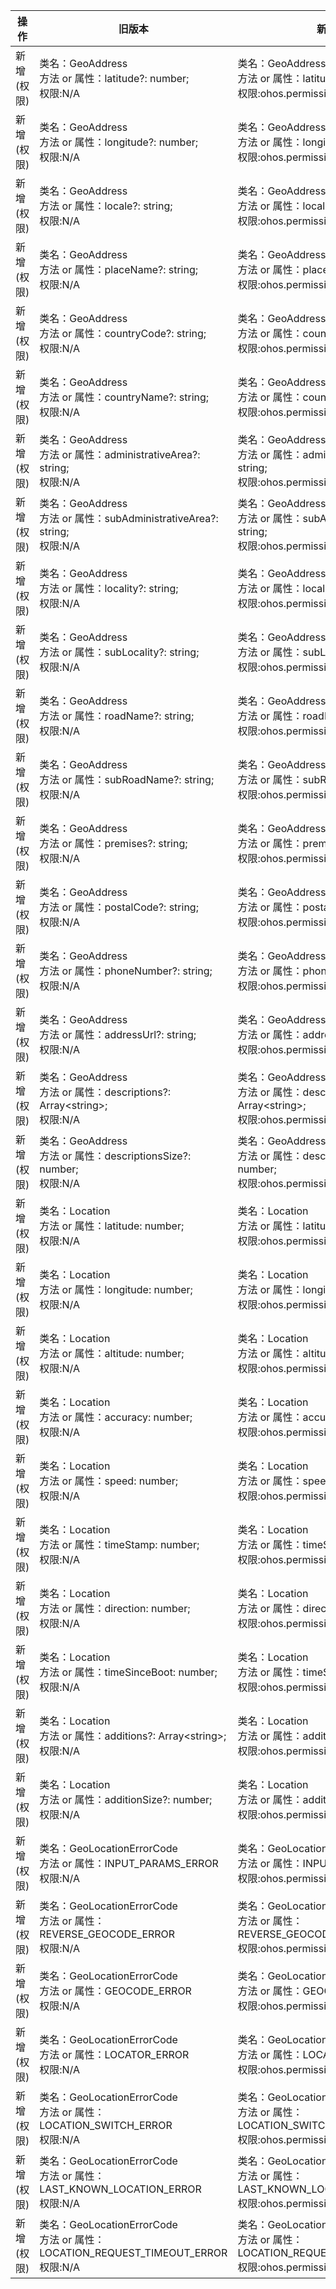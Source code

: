 | 操作 | 旧版本 | 新版本 | d.ts文件 |
| ---- | ------ | ------ | -------- |
|新增(权限)|类名：GeoAddress<br>方法 or 属性：latitude?: number;<br>权限:N/A|类名：GeoAddress<br>方法 or 属性：latitude?: number;<br>权限:ohos.permission.LOCATION|@ohos.geolocation.d.ts|
|新增(权限)|类名：GeoAddress<br>方法 or 属性：longitude?: number;<br>权限:N/A|类名：GeoAddress<br>方法 or 属性：longitude?: number;<br>权限:ohos.permission.LOCATION|@ohos.geolocation.d.ts|
|新增(权限)|类名：GeoAddress<br>方法 or 属性：locale?: string;<br>权限:N/A|类名：GeoAddress<br>方法 or 属性：locale?: string;<br>权限:ohos.permission.LOCATION|@ohos.geolocation.d.ts|
|新增(权限)|类名：GeoAddress<br>方法 or 属性：placeName?: string;<br>权限:N/A|类名：GeoAddress<br>方法 or 属性：placeName?: string;<br>权限:ohos.permission.LOCATION|@ohos.geolocation.d.ts|
|新增(权限)|类名：GeoAddress<br>方法 or 属性：countryCode?: string;<br>权限:N/A|类名：GeoAddress<br>方法 or 属性：countryCode?: string;<br>权限:ohos.permission.LOCATION|@ohos.geolocation.d.ts|
|新增(权限)|类名：GeoAddress<br>方法 or 属性：countryName?: string;<br>权限:N/A|类名：GeoAddress<br>方法 or 属性：countryName?: string;<br>权限:ohos.permission.LOCATION|@ohos.geolocation.d.ts|
|新增(权限)|类名：GeoAddress<br>方法 or 属性：administrativeArea?: string;<br>权限:N/A|类名：GeoAddress<br>方法 or 属性：administrativeArea?: string;<br>权限:ohos.permission.LOCATION|@ohos.geolocation.d.ts|
|新增(权限)|类名：GeoAddress<br>方法 or 属性：subAdministrativeArea?: string;<br>权限:N/A|类名：GeoAddress<br>方法 or 属性：subAdministrativeArea?: string;<br>权限:ohos.permission.LOCATION|@ohos.geolocation.d.ts|
|新增(权限)|类名：GeoAddress<br>方法 or 属性：locality?: string;<br>权限:N/A|类名：GeoAddress<br>方法 or 属性：locality?: string;<br>权限:ohos.permission.LOCATION|@ohos.geolocation.d.ts|
|新增(权限)|类名：GeoAddress<br>方法 or 属性：subLocality?: string;<br>权限:N/A|类名：GeoAddress<br>方法 or 属性：subLocality?: string;<br>权限:ohos.permission.LOCATION|@ohos.geolocation.d.ts|
|新增(权限)|类名：GeoAddress<br>方法 or 属性：roadName?: string;<br>权限:N/A|类名：GeoAddress<br>方法 or 属性：roadName?: string;<br>权限:ohos.permission.LOCATION|@ohos.geolocation.d.ts|
|新增(权限)|类名：GeoAddress<br>方法 or 属性：subRoadName?: string;<br>权限:N/A|类名：GeoAddress<br>方法 or 属性：subRoadName?: string;<br>权限:ohos.permission.LOCATION|@ohos.geolocation.d.ts|
|新增(权限)|类名：GeoAddress<br>方法 or 属性：premises?: string;<br>权限:N/A|类名：GeoAddress<br>方法 or 属性：premises?: string;<br>权限:ohos.permission.LOCATION|@ohos.geolocation.d.ts|
|新增(权限)|类名：GeoAddress<br>方法 or 属性：postalCode?: string;<br>权限:N/A|类名：GeoAddress<br>方法 or 属性：postalCode?: string;<br>权限:ohos.permission.LOCATION|@ohos.geolocation.d.ts|
|新增(权限)|类名：GeoAddress<br>方法 or 属性：phoneNumber?: string;<br>权限:N/A|类名：GeoAddress<br>方法 or 属性：phoneNumber?: string;<br>权限:ohos.permission.LOCATION|@ohos.geolocation.d.ts|
|新增(权限)|类名：GeoAddress<br>方法 or 属性：addressUrl?: string;<br>权限:N/A|类名：GeoAddress<br>方法 or 属性：addressUrl?: string;<br>权限:ohos.permission.LOCATION|@ohos.geolocation.d.ts|
|新增(权限)|类名：GeoAddress<br>方法 or 属性：descriptions?: Array\<string>;<br>权限:N/A|类名：GeoAddress<br>方法 or 属性：descriptions?: Array\<string>;<br>权限:ohos.permission.LOCATION|@ohos.geolocation.d.ts|
|新增(权限)|类名：GeoAddress<br>方法 or 属性：descriptionsSize?: number;<br>权限:N/A|类名：GeoAddress<br>方法 or 属性：descriptionsSize?: number;<br>权限:ohos.permission.LOCATION|@ohos.geolocation.d.ts|
|新增(权限)|类名：Location<br>方法 or 属性：latitude: number;<br>权限:N/A|类名：Location<br>方法 or 属性：latitude: number;<br>权限:ohos.permission.LOCATION|@ohos.geolocation.d.ts|
|新增(权限)|类名：Location<br>方法 or 属性：longitude: number;<br>权限:N/A|类名：Location<br>方法 or 属性：longitude: number;<br>权限:ohos.permission.LOCATION|@ohos.geolocation.d.ts|
|新增(权限)|类名：Location<br>方法 or 属性：altitude: number;<br>权限:N/A|类名：Location<br>方法 or 属性：altitude: number;<br>权限:ohos.permission.LOCATION|@ohos.geolocation.d.ts|
|新增(权限)|类名：Location<br>方法 or 属性：accuracy: number;<br>权限:N/A|类名：Location<br>方法 or 属性：accuracy: number;<br>权限:ohos.permission.LOCATION|@ohos.geolocation.d.ts|
|新增(权限)|类名：Location<br>方法 or 属性：speed: number;<br>权限:N/A|类名：Location<br>方法 or 属性：speed: number;<br>权限:ohos.permission.LOCATION|@ohos.geolocation.d.ts|
|新增(权限)|类名：Location<br>方法 or 属性：timeStamp: number;<br>权限:N/A|类名：Location<br>方法 or 属性：timeStamp: number;<br>权限:ohos.permission.LOCATION|@ohos.geolocation.d.ts|
|新增(权限)|类名：Location<br>方法 or 属性：direction: number;<br>权限:N/A|类名：Location<br>方法 or 属性：direction: number;<br>权限:ohos.permission.LOCATION|@ohos.geolocation.d.ts|
|新增(权限)|类名：Location<br>方法 or 属性：timeSinceBoot: number;<br>权限:N/A|类名：Location<br>方法 or 属性：timeSinceBoot: number;<br>权限:ohos.permission.LOCATION|@ohos.geolocation.d.ts|
|新增(权限)|类名：Location<br>方法 or 属性：additions?: Array\<string>;<br>权限:N/A|类名：Location<br>方法 or 属性：additions?: Array\<string>;<br>权限:ohos.permission.LOCATION|@ohos.geolocation.d.ts|
|新增(权限)|类名：Location<br>方法 or 属性：additionSize?: number;<br>权限:N/A|类名：Location<br>方法 or 属性：additionSize?: number;<br>权限:ohos.permission.LOCATION|@ohos.geolocation.d.ts|
|新增(权限)|类名：GeoLocationErrorCode<br>方法 or 属性：INPUT_PARAMS_ERROR<br>权限:N/A|类名：GeoLocationErrorCode<br>方法 or 属性：INPUT_PARAMS_ERROR<br>权限:ohos.permission.LOCATION|@ohos.geolocation.d.ts|
|新增(权限)|类名：GeoLocationErrorCode<br>方法 or 属性：REVERSE_GEOCODE_ERROR<br>权限:N/A|类名：GeoLocationErrorCode<br>方法 or 属性：REVERSE_GEOCODE_ERROR<br>权限:ohos.permission.LOCATION|@ohos.geolocation.d.ts|
|新增(权限)|类名：GeoLocationErrorCode<br>方法 or 属性：GEOCODE_ERROR<br>权限:N/A|类名：GeoLocationErrorCode<br>方法 or 属性：GEOCODE_ERROR<br>权限:ohos.permission.LOCATION|@ohos.geolocation.d.ts|
|新增(权限)|类名：GeoLocationErrorCode<br>方法 or 属性：LOCATOR_ERROR<br>权限:N/A|类名：GeoLocationErrorCode<br>方法 or 属性：LOCATOR_ERROR<br>权限:ohos.permission.LOCATION|@ohos.geolocation.d.ts|
|新增(权限)|类名：GeoLocationErrorCode<br>方法 or 属性：LOCATION_SWITCH_ERROR<br>权限:N/A|类名：GeoLocationErrorCode<br>方法 or 属性：LOCATION_SWITCH_ERROR<br>权限:ohos.permission.LOCATION|@ohos.geolocation.d.ts|
|新增(权限)|类名：GeoLocationErrorCode<br>方法 or 属性：LAST_KNOWN_LOCATION_ERROR<br>权限:N/A|类名：GeoLocationErrorCode<br>方法 or 属性：LAST_KNOWN_LOCATION_ERROR<br>权限:ohos.permission.LOCATION|@ohos.geolocation.d.ts|
|新增(权限)|类名：GeoLocationErrorCode<br>方法 or 属性：LOCATION_REQUEST_TIMEOUT_ERROR<br>权限:N/A|类名：GeoLocationErrorCode<br>方法 or 属性：LOCATION_REQUEST_TIMEOUT_ERROR<br>权限:ohos.permission.LOCATION|@ohos.geolocation.d.ts|
